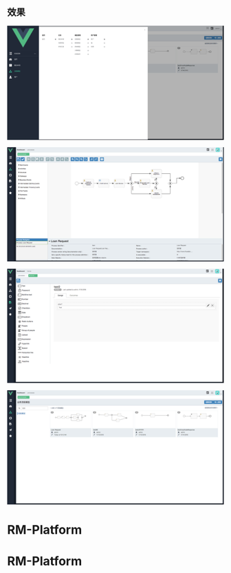 
## 效果

![](/images/2018112.png)

![](/images/20181121.png)

![](/images/20181124.png)

![](/images/201811201.png)
# RM-Platform
# RM-Platform
